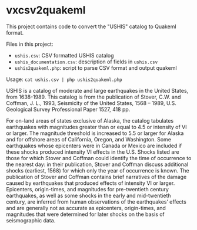 vxcsv2quakeml
=============

This project contains code to convert the "USHIS" catalog to Quakeml format.

Files in this project:
- ```ushis.csv```: CSV formatted USHIS catalog
- ```ushis_documentation.csv```: description of fields in ```ushis.csv```
- ```ushis2quakeml.php```: script to parse CSV format and output quakeml

Usage:
```cat ushis.csv | php ushis2quakeml.php```


USHIS is a catalog of moderate and large earthquakes in the United States, from
1638-1989.  This catalog is from the publication of Stover, C.W. and Coffman,
J. L., 1993, Seismicity of the United States, 1568 – 1989, U.S. Geological
Survey Professional Paper 1527, 418 pp.

For on-land areas of states exclusive of Alaska, the catalog tabulates
earthquakes with magnitudes greater than or equal to 4.5 or intensity of VI or
larger. The magnitude threshold is increased to 5.5 or larger for Alaska and
for offshore areas of California, Oregon, and Washington. Some earthquakes
whose epicenters were in Canada or Mexico are included if these shocks produced
intensity VI effects in the U.S. Shocks listed are those for which Stover and
Coffman could identify the time of occurrence to the nearest day: in their
publication, Stover and Coffman discuss additional shocks (earliest, 1568) for
which only the year of occurrence is known. The publication of Stover and
Coffman contains brief narratives of the damage caused by earthquakes that
produced effects of intensity VI or larger. Epicenters, origin-times, and
magnitudes for pre-twentieth century earthquakes, as well as some shocks in the
early and mid-twentieth century, are inferred from human observations of the
earthquakes’ effects and are generally not as accurate as epicenters,
origin-times, and magnitudes that were determined for later shocks on the basis
of seismographic data.
